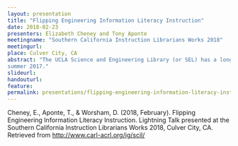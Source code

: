 ```yaml
---
layout: presentation
title: "Flipping Engineering Information Literacy Instruction"
date: 2018-02-23
presenters: Elizabeth Cheney and Tony Aponte
meetingname: "Southern California Instruction Librarians Works 2018"
meetingurl: 
place: Culver City, CA
abstract: "The UCLA Science and Engineering Library (or SEL) has a longstanding engagement with Engineering 183: Engineering and Society, which requires students to write an in depth team paper on a current engineering ethics issue. Each class section would attend a library workshop to cover key learning outcomes. With growing enrollment, however, this model presented challenges for instructional staff. Beginning in spring 2017, SEL addressed this issue by partnering with the team for Writing Instruction and Research Education (or WI+RE) to create instructional videos covering foundational competencies. For this project the WI+RE team clarified the intended learning outcomes and created storyboards for each video. They then created the videos using a variety of tools (including Camtasia, Videoscribe and Audacity) while  receiving feedback from SEL staff. Each video addresses a specific learning outcome and outlines the steps to complete a process or navigate an interface. Interactive in nature, they encourage engagement by prompting students to complete specific tasks for their own research topic while watching, which replicates the participatory structure of the in person workshops. The videos also ensure that students receive a grounding in library research skills without devoting extensive class time to the basics, enabling librarians to make shorter visits to each section while addressing more targeted questions and more sophisticated research skills. We have received highly positive feedback on these videos from the class instructor, who has begun to incorporate the content into his curriculum and to post them in the class CMS as of 
summer 2017."
slideurl: 
handouturl: 
feature: 
permalink: presentations/flipping-engineering-information-literacy-instruction
---
```

Cheney, E., Aponte, T., & Worsham, D. (2018, February). Flipping Engineering Information Literacy Instruction. Lightning Talk presented at the Southern California Instruction Librarians Works 2018, Culver City, CA. Retrieved from http://www.carl-acrl.org/ig/scil/
